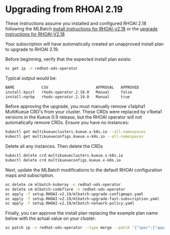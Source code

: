 # Upgrading from RHOAI 2.19

These instructions assume you installed and configured RHOAI 2.18 following
the MLBatch [install instructions for RHOAI-v2.18](../setup.RHOAI-v2.18/CLUSTER-SETUP.md)
or the [upgrade instructions for RHOAI-V2.18](../setup.RHOAI-v2.18/UPGRADE.md)

Your subscription will have automatically created an unapproved
install plan to upgrade to RHOAI 2.19.

Before beginning, verify that the expected install plan exists:
```sh
oc get ip -n redhat-ods-operator
```
Typical output would be:
```sh
NAME            CSV                     APPROVAL   APPROVED
install-kpzzl   rhods-operator.2.18.0   Manual     false
install-nqrbp   rhods-operator.2.19.0   Manual     true
```

Before approving the upgrade, you must manually remove v1alpha1 MultiKueue CRD's
from your cluster. These CRDs were replaced by v1beta1 versions in the Kueue 0.9 release,
but the RHOAI operator will not automatically remove CRDs.
Ensure you have no instances:
```sh
kubectl get multikueueclusters.kueue.x-k8s.io --all-namespaces
kubectl get multikueueconfigs.kueue.x-k8s.io --all-namespaces
```
Delete all any instances.  Then delete the CRDs
```sh
kubectl delete crd multikueueclusters.kueue.x-k8s.io
kubectl delete crd multikueueconfigs.kueue.x-k8s.io
```

Next, update the MLBatch modifications to the default RHOAI configuration maps and subscription.
```sh
oc delete cm mlbatch-kuberay -n redhat-ods-operator
oc delete cm mlbatch-codeflare -n redhat-ods-operator
oc apply -f setup.RHOAI-v2.19/mlbatch-upgrade-configmaps.yaml
oc apply -f setup.RHOAI-v2.19/mlbatch-upgrade-fast-subscription.yaml
oc apply -f setup.RHOAI-v2.19/mlbatch-network-policy.yaml
```

Finally, you can approve the install plan replacing the example plan name below
with the actual value on your cluster:
```sh
oc patch ip -n redhat-ods-operator --type merge --patch '{"spec":{"approved":true}}' install-kpzzl
```
